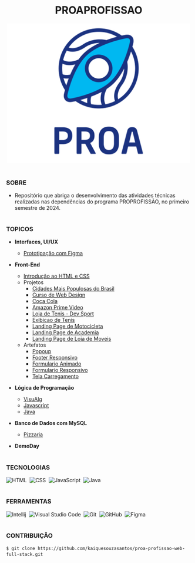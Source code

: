 <h1 align=center>PROAPROFISSAO</h1>

<p align="center">
  <img src="logo-proa.png" width="500">
</p>

#
### SOBRE

- Repositório que abriga o desenvolvimento das atividades técnicas realizadas nas dependências do programa PROPROFISSÃO, no primeiro semestre de 2024.

#
### TOPICOS

- **Interfaces, UI/UX**
  - [Prototipação com Figma](https://github.com/kaiquesouzasantos/proa-profissao-web-full-stack/tree/master/modulos/interface-ui-ux/figma)

- **Front-End**
  - [Introdução ao HTML e CSS](https://github.com/kaiquesouzasantos/proa-profissao-web-full-stack/tree/master/modulos/front-end/introducao-html-css)
  - Projetos
    - [Cidades Mais Populosas do Brasil](https://github.com/kaiquesouzasantos/proa-profissao-web-full-stack/tree/master/modulos/front-end/projetos/cidades-populosas)
    - [Curso de Web Design](https://github.com/kaiquesouzasantos/proa-profissao-web-full-stack/tree/master/modulos/front-end/projetos/curso-web-design)
    - [Coca Cola](https://github.com/kaiquesouzasantos/proa-profissao-web-full-stack/tree/master/modulos/front-end/projetos/coca-cola)
    - [Amazon Prime Video](https://github.com/kaiquesouzasantos/proa-profissao-web-full-stack/tree/master/modulos/front-end/projetos/prime-video)
    - [Loja de Tenis - Dev Sport](https://github.com/kaiquesouzasantos/proa-profissao-web-full-stack/tree/master/modulos/front-end/projetos/dev-sport-loja-tenis)
    - [Exibicao de Tenis](https://github.com/kaiquesouzasantos/proa-profissao-web-full-stack/tree/master/modulos/front-end/projetos/dev-sport-loja-tenis)
    - [Landing Page de Motocicleta](https://github.com/kaiquesouzasantos/proa-profissao-web-full-stack/tree/master/modulos/front-end/projetos/landing-page-motocicleta)
    - [Landing Page de Academia](https://github.com/kaiquesouzasantos/proa-profissao-web-full-stack/tree/master/modulos/front-end/projetos/landing-page-academia)
    - [Landing Page de Loja de Moveis](https://github.com/kaiquesouzasantos/proa-profissao-web-full-stack/tree/master/modulos/front-end/projetos/landing-page-moveis)
  - Artefatos
    - [Popoup](https://github.com/kaiquesouzasantos/proa-profissao-web-full-stack/tree/master/modulos/front-end/artefatos/popoup)
    - [Footer Responsivo](https://github.com/kaiquesouzasantos/proa-profissao-web-full-stack/tree/master/modulos/front-end/artefatos/footer-responsive)
    - [Formulario Animado](https://github.com/kaiquesouzasantos/proa-profissao-web-full-stack/tree/master/modulos/front-end/artefatos/form-animated)
    - [Formulario Responsivo](https://github.com/kaiquesouzasantos/proa-profissao-web-full-stack/tree/master/modulos/front-end/projetos/dev-sport-loja-tenis)
    - [Tela Carregamento](https://github.com/kaiquesouzasantos/proa-profissao-web-full-stack/tree/master/modulos/front-end/artefatos/loader)

- **Lógica de Programação**
  - [VisuAlg]() 
  - [Javascript]()
  - [Java]()

- **Banco de Dados com MySQL**
  - [Pizzaria]() 

- **DemoDay**

#
### TECNOLOGIAS

![HTML](https://img.shields.io/badge/HTML-0D1117?style=for-the-badge&logo=html5&labelColor=0D1117)&nbsp;
![CSS](https://img.shields.io/badge/CSS-0D1117?style=for-the-badge&logo=CSS3&logoColor=1572B6&labelColor=0D1117)&nbsp;
![JavaScript](https://img.shields.io/badge/JavaScript-0D1117?style=for-the-badge&logo=javascript&labelColor=0D1117&textColor=0D1117)&nbsp;
![Java](https://img.shields.io/badge/Java-0D1117?style=for-the-badge&logo=openjdk&logoColor=white&labelColor=0D1117)&nbsp;

#
### FERRAMENTAS

![Intellij](https://img.shields.io/badge/intellij-0D1117?style=for-the-badge&logo=intellij-idea&logoColor=white&labelColor=0D1117)&nbsp;
![Visual Studio Code](https://img.shields.io/badge/-Visual%20Studio%20Code-0D1117?style=for-the-badge&logo=visual%20studio%20code&logoColor=white&labelColor=0D1117)&nbsp;
![Git](https://img.shields.io/badge/Git-0D1117?style=for-the-badge&logo=Git&logoColor=white&labelColor=0D1117)&nbsp;
![GitHub](https://img.shields.io/badge/-GitHub-0D1117?style=for-the-badge&logo=github&labelColor=0D1117)&nbsp;
![Figma](https://img.shields.io/badge/figma-0D1117?style=for-the-badge&logo=figma&logoColor=white&labelColor=0D1117)&nbsp;

#
### CONTRIBUIÇÃO

```
$ git clone https://github.com/kaiquesouzasantos/proa-profissao-web-full-stack.git 
```
